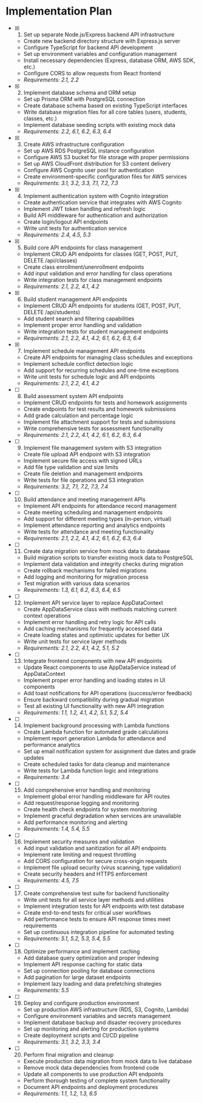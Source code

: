 # Implementation Plan

- [x] 1. Set up separate Node.js/Express backend API infrastructure
  - Create new backend directory structure with Express.js server
  - Configure TypeScript for backend API development
  - Set up environment variables and configuration management
  - Install necessary dependencies (Express, database ORM, AWS SDK, etc.)
  - Configure CORS to allow requests from React frontend
  - _Requirements: 2.1, 2.2_

- [x] 2. Implement database schema and ORM setup
  - Set up Prisma ORM with PostgreSQL connection
  - Create database schema based on existing TypeScript interfaces
  - Write database migration files for all core tables (users, students, classes, etc.)
  - Implement database seeding scripts with existing mock data
  - _Requirements: 2.2, 6.1, 6.2, 6.3, 6.4_

- [x] 3. Create AWS infrastructure configuration
  - Set up AWS RDS PostgreSQL instance configuration
  - Configure AWS S3 bucket for file storage with proper permissions
  - Set up AWS CloudFront distribution for S3 content delivery
  - Configure AWS Cognito user pool for authentication
  - Create environment-specific configuration files for AWS services
  - _Requirements: 3.1, 3.2, 3.3, 7.1, 7.2, 7.3_

- [x] 4. Implement authentication system with Cognito integration
  - Create authentication service that integrates with AWS Cognito
  - Implement JWT token handling and refresh logic
  - Build API middleware for authentication and authorization
  - Create login/logout API endpoints
  - Write unit tests for authentication service
  - _Requirements: 2.4, 4.5, 5.3_

- [x] 5. Build core API endpoints for class management
  - Implement CRUD API endpoints for classes (GET, POST, PUT, DELETE /api/classes)
  - Create class enrollment/unenrollment endpoints
  - Add input validation and error handling for class operations
  - Write integration tests for class management endpoints
  - _Requirements: 2.1, 2.2, 4.1, 4.2_

- [x] 6. Build student management API endpoints
  - Implement CRUD API endpoints for students (GET, POST, PUT, DELETE /api/students)
  - Add student search and filtering capabilities
  - Implement proper error handling and validation
  - Write integration tests for student management endpoints
  - _Requirements: 2.1, 2.2, 4.1, 4.2, 6.1, 6.2, 6.3, 6.4_

- [x] 7. Implement schedule management API endpoints
  - Create API endpoints for managing class schedules and exceptions
  - Implement schedule conflict detection logic
  - Add support for recurring schedules and one-time exceptions
  - Write unit tests for schedule logic and API endpoints
  - _Requirements: 2.1, 2.2, 4.1, 4.2_

- [ ] 8. Build assessment system API endpoints
  - Implement CRUD endpoints for tests and homework assignments
  - Create endpoints for test results and homework submissions
  - Add grade calculation and percentage logic
  - Implement file attachment support for tests and submissions
  - Write comprehensive tests for assessment functionality
  - _Requirements: 2.1, 2.2, 4.1, 4.2, 6.1, 6.2, 6.3, 6.4_

- [ ] 9. Implement file management system with S3 integration
  - Create file upload API endpoint with S3 integration
  - Implement secure file access with signed URLs
  - Add file type validation and size limits
  - Create file deletion and management endpoints
  - Write tests for file operations and S3 integration
  - _Requirements: 3.2, 7.1, 7.2, 7.3, 7.4_

- [ ] 10. Build attendance and meeting management APIs
  - Implement API endpoints for attendance record management
  - Create meeting scheduling and management endpoints
  - Add support for different meeting types (in-person, virtual)
  - Implement attendance reporting and analytics endpoints
  - Write tests for attendance and meeting functionality
  - _Requirements: 2.1, 2.2, 4.1, 4.2, 6.1, 6.2, 6.3, 6.4_

- [ ] 11. Create data migration service from mock data to database
  - Build migration scripts to transfer existing mock data to PostgreSQL
  - Implement data validation and integrity checks during migration
  - Create rollback mechanisms for failed migrations
  - Add logging and monitoring for migration process
  - Test migration with various data scenarios
  - _Requirements: 1.3, 6.1, 6.2, 6.3, 6.4, 6.5_

- [ ] 12. Implement API service layer to replace AppDataContext
  - Create AppDataService class with methods matching current context operations
  - Implement error handling and retry logic for API calls
  - Add caching mechanisms for frequently accessed data
  - Create loading states and optimistic updates for better UX
  - Write unit tests for service layer methods
  - _Requirements: 2.1, 2.2, 4.1, 4.2, 5.1, 5.2_

- [ ] 13. Integrate frontend components with new API endpoints
  - Update React components to use AppDataService instead of AppDataContext
  - Implement proper error handling and loading states in UI components
  - Add toast notifications for API operations (success/error feedback)
  - Ensure backward compatibility during gradual migration
  - Test all existing UI functionality with new API integration
  - _Requirements: 1.1, 1.2, 4.1, 4.2, 5.1, 5.2, 5.4_

- [ ] 14. Implement background processing with Lambda functions
  - Create Lambda function for automated grade calculations
  - Implement report generation Lambda for attendance and performance analytics
  - Set up email notification system for assignment due dates and grade updates
  - Create scheduled tasks for data cleanup and maintenance
  - Write tests for Lambda function logic and integrations
  - _Requirements: 3.4_

- [ ] 15. Add comprehensive error handling and monitoring
  - Implement global error handling middleware for API routes
  - Add request/response logging and monitoring
  - Create health check endpoints for system monitoring
  - Implement graceful degradation when services are unavailable
  - Add performance monitoring and alerting
  - _Requirements: 1.4, 5.4, 5.5_

- [ ] 16. Implement security measures and validation
  - Add input validation and sanitization for all API endpoints
  - Implement rate limiting and request throttling
  - Add CORS configuration for secure cross-origin requests
  - Implement file upload security (virus scanning, type validation)
  - Create security headers and HTTPS enforcement
  - _Requirements: 4.5, 7.5_

- [ ] 17. Create comprehensive test suite for backend functionality
  - Write unit tests for all service layer methods and utilities
  - Implement integration tests for API endpoints with test database
  - Create end-to-end tests for critical user workflows
  - Add performance tests to ensure API response times meet requirements
  - Set up continuous integration pipeline for automated testing
  - _Requirements: 5.1, 5.2, 5.3, 5.4, 5.5_

- [ ] 18. Optimize performance and implement caching
  - Add database query optimization and proper indexing
  - Implement API response caching for static data
  - Set up connection pooling for database connections
  - Add pagination for large dataset endpoints
  - Implement lazy loading and data prefetching strategies
  - _Requirements: 5.5_

- [ ] 19. Deploy and configure production environment
  - Set up production AWS infrastructure (RDS, S3, Cognito, Lambda)
  - Configure environment variables and secrets management
  - Implement database backup and disaster recovery procedures
  - Set up monitoring and alerting for production systems
  - Create deployment scripts and CI/CD pipeline
  - _Requirements: 3.1, 3.2, 3.3, 3.4_

- [ ] 20. Perform final migration and cleanup
  - Execute production data migration from mock data to live database
  - Remove mock data dependencies from frontend code
  - Update all components to use production API endpoints
  - Perform thorough testing of complete system functionality
  - Document API endpoints and deployment procedures
  - _Requirements: 1.1, 1.2, 1.3, 6.5_